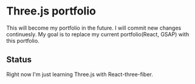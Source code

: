 # Three.js portfolio

This will become my portfolio in the future. I will commit new changes continuesly. 
My goal is to replace my current portfolio(React, GSAP) with this portfolio.


## Status

Right now I'm just learning Three.js with React-three-fiber.




